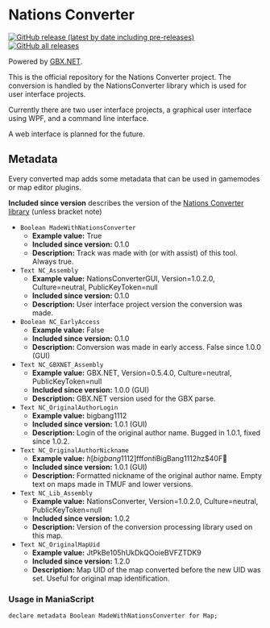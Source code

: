 # Nations Converter

[![GitHub release (latest by date including pre-releases)](https://img.shields.io/github/v/release/BigBang1112/nations-converter?include_prereleases&style=for-the-badge)](https://github.com/BigBang1112/nations-converter/releases)
[![GitHub all releases](https://img.shields.io/github/downloads/BigBang1112/nations-converter/total?style=for-the-badge)](https://github.com/BigBang1112/nations-converter/releases)

Powered by [GBX.NET](https://github.com/BigBang1112/gbx-net).

This is the official repository for the Nations Converter project. The conversion is handled by the NationsConverter library which is used for user interface projects.

Currently there are two user interface projects, a graphical user interface using WPF, and a command line interface.

A web interface is planned for the future.

## Metadata

Every converted map adds some metadata that can be used in gamemodes or map editor plugins.

**Included since version** describes the version of the [Nations Converter library](NationsConverter/NationsConverter.csproj#L6) (unless bracket note)

- `Boolean MadeWithNationsConverter`
  - **Example value:** True
  - **Included since version:** 0.1.0
  - **Description:** Track was made with (or with assist) of this tool. Always true.
- `Text NC_Assembly`
  - **Example value:** NationsConverterGUI, Version=1.0.2.0, Culture=neutral, PublicKeyToken=null
  - **Included since version:** 0.1.0
  - **Description:** User interface project version the conversion was made.
- `Boolean NC_EarlyAccess`
  - **Example value:** False
  - **Included since version:** 0.1.0
  - **Description:** Conversion was made in early access. False since 1.0.0 (GUI)
- `Text NC_GBXNET_Assembly`
  - **Example value:** GBX.NET, Version=0.5.4.0, Culture=neutral, PublicKeyToken=null
  - **Included since version:** 1.0.0 (GUI)
  - **Description:** GBX.NET version used for the GBX parse.
- `Text NC_OriginalAuthorLogin`
  - **Example value:** bigbang1112
  - **Included since version:** 1.0.1 (GUI)
  - **Description:** Login of the original author name. Bugged in 1.0.1, fixed since 1.0.2.
- `Text NC_OriginalAuthorNickname`
  - **Example value:** $h[bigbang1112]$fff$o$n$t$iBigBang1112$h  $z$40F
  - **Included since version:** 1.0.1 (GUI)
  - **Description:** Formatted nickname of the original author name. Empty text on maps made in TMUF and lower versions.
- `Text NC_Lib_Assembly`
  - **Example value:** NationsConverter, Version=1.0.2.0, Culture=neutral, PublicKeyToken=null
  - **Included since version:** 1.0.2
  - **Description:** Version of the conversion processing library used on this map.
- `Text NC_OriginalMapUid`
  - **Example value:** JtPkBe105hUkDkQOoieBVFZTDK9
  - **Included since version:** 1.2.0
  - **Description:** Map UID of the map converted before the new UID was set. Useful for original map identification.

### Usage in ManiaScript

`declare metadata Boolean MadeWithNationsConverter for Map;`
